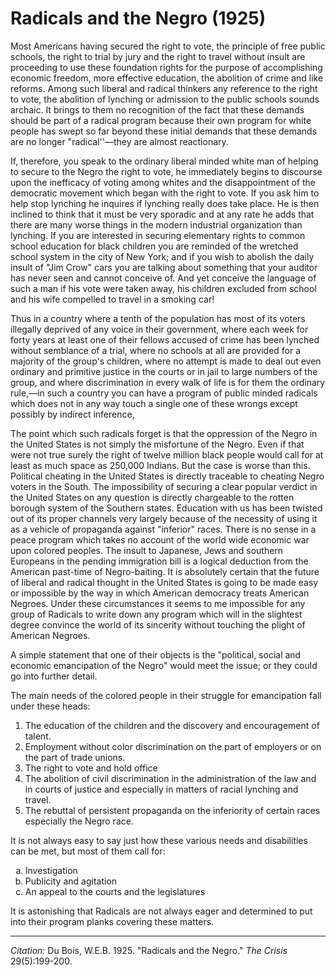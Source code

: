 <!--
title:   Radicals and the Negro
author:  Du Bois, W.E.B.
journal: The Crisis
year:    1925
volume:  29
issue:   5
pages:   199-200
-->
# Radicals and the Negro (1925)

Most Americans having secured the right to vote, the principle of free public schools, the right to trial by jury and the right to travel without insult are proceeding to use these foundation rights for the purpose of accomplishing economic freedom, more effective education, the abolition of crime and like reforms. Among such liberal and radical thinkers any reference to the right to vote, the abolition of lynching or admission to the public schools sounds archaic. It brings to them no recognition of the fact that these demands should be part of a radical program because their own program for white people has swept so far beyond these initial demands that these demands are no longer "radical''—they are almost reactionary.

If, therefore, you speak to the ordinary liberal minded white man of helping to secure to the Negro the right to vote, he immediately begins to discourse upon the inefficacy of voting among whites and the disappointment of the democratic movement which began with the right to vote. If you ask him to help stop lynching he inquires if lynching really does take place. He is then inclined to think that it must be very sporadic and at any rate he adds that there are many worse things in the modern industrial organization than lynching. If you are interested in securing elementary rights to common school education for black children you are reminded of the wretched school system in the city of New York; and if you wish to abolish the daily insult of "Jim Crow" cars you are talking about something that your auditor has never seen and cannot conceive of. And yet conceive the language of such a man if his vote were taken away, his children excluded from school and his wife compelled to travel in a smoking car!

Thus in a country where a tenth of the population has most of its voters illegally deprived of any voice in their government, where each week for forty years at least one of their fellows accused of crime has been lynched without semblance of a trial, where no schools at all are provided for a majority of the group's children, where no attempt is made to deal out even ordinary and primitive justice in the courts or in jail to large numbers of the group, and where discrimination in every walk of life is for them the ordinary rule,—in such a country you can have a program of public minded radicals which does not in any way touch a single one of these wrongs except possibly by indirect inference,

The point which such radicals forget is that the oppression of the Negro in the United States is not simply the misfortune of the Negro. Even if that were not true surely the right of twelve million black people would call for at least as much space as 250,000 Indians. But the case is worse than this. Political cheating in the United States is directly traceable to cheating Negro voters in the South. The impossibility of securing a clear popular verdict in the United States on any question is directly chargeable to the rotten borough system of the Southern states. Education with us has been twisted out of its proper channels very largely because of the necessity of using it as a vehicle of propaganda against "inferior" races. There is no sense in a peace program which takes no account of the world wide economic war upon colored peoples. The insult to Japanese, Jews and southern Europeans in the pending immigration bill is a logical deduction from the American past-time of Negro-baiting. It is absolutely certain that the future of liberal and radical thought in the United States is going to be made easy or impossible by the way in which American democracy treats American Negroes. Under these circumstances it seems to me impossible for any group of Radicals to write down any program which will in the slightest degree convince the world of its sincerity without touching the plight of American Negroes.

A simple statement that one of their objects is the "political, social and economic emancipation of the Negro" would meet the issue; or they could go into further detail.

The main needs of the colored people in their struggle for emancipation fall under these heads:

1. The education of the children and the discovery and encouragement of talent.
2. Employment without color discrimination on the part of employers or on the part of trade unions.
3. The right to vote and hold office
4. The abolition of civil discrimination in the administration of the law and in courts of justice and especially in matters of racial lynching and travel.
5. The rebuttal of persistent propaganda on the inferiority of certain races especially the Negro race.

It is not always easy to say just how these various needs and disabilities can be met, but most of them call for:

<ol type="a">
<li> Investigation
<li> Publicity and agitation
<li> An appeal to the courts and the legislatures
</ol>

It is astonishing that Radicals are not always eager and determined to put into their program planks covering these matters.


_________________
*Citation:* Du Bois, W.E.B. 1925. "Radicals and the Negro." *The Crisis*  29(5):199-200.

